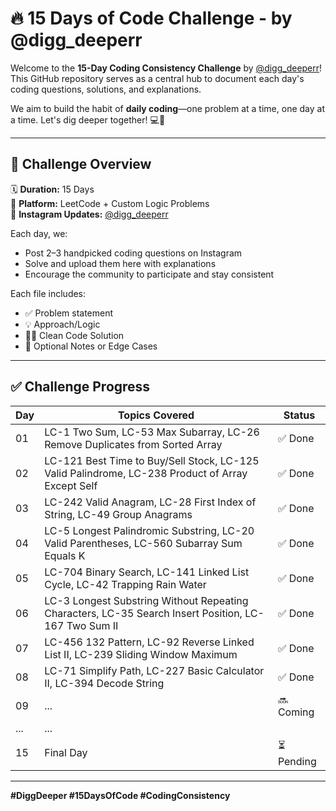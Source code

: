 # 🔥 15 Days of Code Challenge - by @digg_deeperr

Welcome to the **15-Day Coding Consistency Challenge** by [@digg_deeperr](https://www.instagram.com/digg_deeperr)!  
This GitHub repository serves as a central hub to document each day's coding questions, solutions, and explanations.

We aim to build the habit of **daily coding**—one problem at a time, one day at a time. Let's dig deeper together! 💻🚀

---

## 📅 Challenge Overview

🗓 **Duration:** 15 Days  
📍 **Platform:** LeetCode + Custom Logic Problems  
📸 **Instagram Updates:** [@digg_deeperr](https://www.instagram.com/digg_deeperr)

Each day, we:
- Post 2–3 handpicked coding questions on Instagram
- Solve and upload them here with explanations
- Encourage the community to participate and stay consistent


Each file includes:
- ✅ Problem statement  
- 💡 Approach/Logic  
- 🧑‍💻 Clean Code Solution  
- 📘 Optional Notes or Edge Cases

---

## ✅ Challenge Progress

| Day | Topics Covered                                                                                         | Status |
|-----|----------------------------------------------------------------------------------------------------------|--------|
| 01  | LC-1 Two Sum, LC-53 Max Subarray, LC-26 Remove Duplicates from Sorted Array                             | ✅ Done |
| 02  | LC-121 Best Time to Buy/Sell Stock, LC-125 Valid Palindrome, LC-238 Product of Array Except Self        | ✅ Done |
| 03  | LC-242 Valid Anagram, LC-28 First Index of String, LC-49 Group Anagrams                                  | ✅ Done |
| 04  | LC-5 Longest Palindromic Substring, LC-20 Valid Parentheses, LC-560 Subarray Sum Equals K               | ✅ Done |
| 05  | LC-704 Binary Search, LC-141 Linked List Cycle, LC-42 Trapping Rain Water                                | ✅ Done |
| 06  | LC-3 Longest Substring Without Repeating Characters, LC-35 Search Insert Position, LC-167 Two Sum II    | ✅ Done |
| 07  | LC-456 132 Pattern, LC-92 Reverse Linked List II, LC-239 Sliding Window Maximum                         | ✅ Done |
| 08  | LC-71 Simplify Path, LC-227 Basic Calculator II, LC-394 Decode String                                   | ✅ Done |
| 09  | ...                                                                                                       | 🔜 Coming |
| ... | ...                                                                                                       |        |
| 15  | Final Day                                                                                                | ⏳ Pending |


---

**#DiggDeeper #15DaysOfCode #CodingConsistency**



